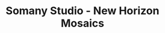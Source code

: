 ---
title: "Somany Studio - New Horizon Mosaics"
url: /thiruvalla/somany-studio-new-horizon-mosaics/
shop: Fliesen
---